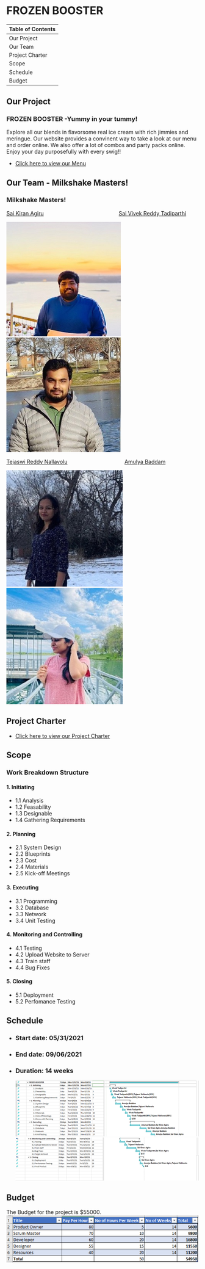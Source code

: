 # FROZEN BOOSTER

| Table of Contents |
|-------------------|
| Our Project       |
| Our Team          |
| Project Charter   |
| Scope             |
| Schedule          |
| Budget            |


## Our Project
   ### FROZEN BOOSTER -Yummy in your tummy!
   Explore all our blends in flavorsome real ice cream with rich jimmies and meringue. Our website provides a convinent way to take a look at our menu and order online. We also offer a lot of combos and party packs online. Enjoy your day purposefully with every swig!!
   
 - [Click here to view our Menu](Menu/menu.md)
   

## Our Team - Milkshake Masters!

### Milkshake Masters!

   [Sai Kiran Agiru](https://github.com/saikiranagiru) &nbsp;&nbsp;&nbsp;&nbsp;&nbsp;&nbsp;&nbsp;&nbsp;&nbsp;&nbsp;&nbsp;&nbsp;&nbsp;&nbsp;&nbsp;&nbsp;&nbsp;&nbsp;&nbsp;&nbsp;&nbsp;&nbsp;&nbsp;&nbsp;&nbsp;&nbsp;&nbsp;&nbsp;&nbsp;&nbsp;&nbsp;&nbsp;&nbsp;&nbsp;&nbsp;&nbsp;&nbsp;&nbsp;&nbsp;&nbsp;&nbsp;&nbsp;&nbsp;&nbsp;&nbsp;&nbsp;&nbsp;&nbsp; [Sai Vivek Reddy Tadiparthi](https://github.com/vivektadiparthi)                       

   ![sai](pictures/Saikiran.jpg) &nbsp; ![vivek](pictures/Vivek.jpg)
  

   [Tejaswi Reddy Nallavolu](https://github.com/TejaswiNallavolu) &nbsp;&nbsp;&nbsp;&nbsp;&nbsp;&nbsp;&nbsp;&nbsp;&nbsp;&nbsp;&nbsp;&nbsp;&nbsp;&nbsp;&nbsp;&nbsp;&nbsp;&nbsp;&nbsp;&nbsp;&nbsp;&nbsp;&nbsp;&nbsp;&nbsp;&nbsp;&nbsp;&nbsp;&nbsp;&nbsp;&nbsp;&nbsp;&nbsp;&nbsp;&nbsp;&nbsp; [Amulya Baddam](https://github.com/amulyabaddam555)

   ![teju](pictures/Tejaswi.jpg) &nbsp; ![amulya](pictures/Amulya.jpg)


## Project Charter
- [Click here to view our Project Charter](Charter/charter.md)


## Scope
### Work Breakdown Structure

#### 1. Initiating
- 1.1 Analysis
- 1.2 Feasability
- 1.3 Designable
- 1.4 Gathering Requirements

#### 2. Planning
- 2.1 System Design
- 2.2 Blueprints
- 2.3 Cost
- 2.4 Materials
- 2.5 Kick-off Meetings

#### 3. Executing
- 3.1 Programming
- 3.2 Database
- 3.3 Network
- 3.4 Unit Testing

#### 4. Monitoring and Controlling
- 4.1 Testing
- 4.2 Upload Website to Server
- 4.3 Train staff
- 4.4 Bug Fixes

#### 5. Closing
- 5.1 Deployment
- 5.2 Perfomance Testing



## Schedule
- ### Start date: 05/31/2021
- ### End date: 09/06/2021
- ### Duration: 14 weeks
  ![schedule](Schedule/scheduling1.jpg) ![schedule](Schedule/scheduling2.jpg)


## Budget
The Budget for the project is $55000. <br/>
![budget](Budget/budget.jpg)
